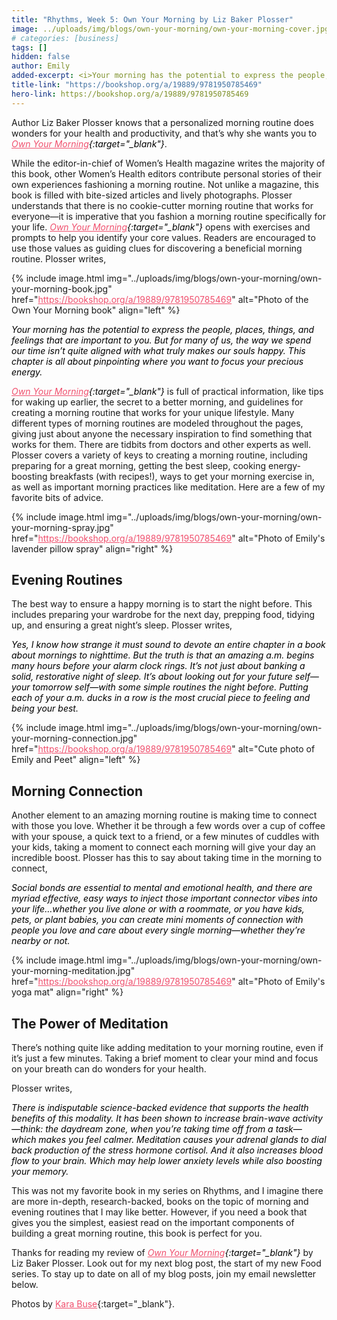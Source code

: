 ```yaml
---
title: "Rhythms, Week 5: Own Your Morning by Liz Baker Plosser"
image: ../uploads/img/blogs/own-your-morning/own-your-morning-cover.jpg
# categories: [business]
tags: []
hidden: false
author: Emily
added-excerpt: <i>Your morning has the potential to express the people, places, things, and feelings that are important to you. But for many of us, the way we spend our time isn’t quite aligned with what truly makes our souls happy. This chapter is all about pinpointing where you want to focus your precious energy.</i>
title-link: "https://bookshop.org/a/19889/9781950785469"
hero-link: https://bookshop.org/a/19889/9781950785469
---
```


<style> em {color: black;} p a {color: #f0506e;}</style>

Author Liz Baker Plosser knows that a personalized morning routine does wonders for your health and productivity, and that’s why she wants you to _[Own Your Morning](https://bookshop.org/a/19889/9781950785469){:target="\_blank"}_.

While the editor-in-chief of Women’s Health magazine writes the majority of this book, other Women’s Health editors contribute personal stories of their own experiences fashioning a morning routine. Not unlike a magazine, this book is filled with bite-sized articles and lively photographs. Plosser understands that there is no cookie-cutter morning routine that works for everyone—it is imperative that you fashion a morning routine specifically for your life. _[Own Your Morning](https://bookshop.org/a/19889/9781950785469){:target="\_blank"}_ opens with exercises and prompts to help you identify your core values. Readers are encouraged to use those values as guiding clues for discovering a beneficial morning routine. Plosser writes,

{% include image.html img="../uploads/img/blogs/own-your-morning/own-your-morning-book.jpg" href="https://bookshop.org/a/19889/9781950785469" alt="Photo of the Own Your Morning book" align="left" %}

_Your morning has the potential to express the people, places, things, and feelings that are important to you. But for many of us, the way we spend our time isn’t quite aligned with what truly makes our souls happy. This chapter is all about pinpointing where you want to focus your precious energy._

_[Own Your Morning](https://bookshop.org/a/19889/9781950785469){:target="\_blank"}_ is full of practical information, like tips for waking up earlier, the secret to a better morning, and guidelines for creating a morning routine that works for your unique lifestyle. Many different types of morning routines are modeled throughout the pages, giving just about anyone the necessary inspiration to find something that works for them. There are tidbits from doctors and other experts as well. Plosser covers a variety of keys to creating a morning routine, including preparing for a great morning, getting the best sleep, cooking energy-boosting breakfasts (with recipes!), ways to get your morning exercise in, as well as important morning practices like meditation. Here are a few of my favorite bits of advice.

{% include image.html img="../uploads/img/blogs/own-your-morning/own-your-morning-spray.jpg" href="https://bookshop.org/a/19889/9781950785469" alt="Photo of Emily's lavender pillow spray" align="right" %}

## Evening Routines

The best way to ensure a happy morning is to start the night before. This includes preparing your wardrobe for the next day, prepping food, tidying up, and ensuring a great night’s sleep.
Plosser writes,

_Yes, I know how strange it must sound to devote an entire chapter in a book about mornings to nighttime. But the truth is that an amazing a.m. begins many hours before your alarm clock rings. It’s not just about banking a solid, restorative night of sleep. It’s about looking out for your future self—your tomorrow self—with some simple routines the night before. Putting each of your a.m. ducks in a row is the most crucial piece to feeling and being your best._

{% include image.html img="../uploads/img/blogs/own-your-morning/own-your-morning-connection.jpg" href="https://bookshop.org/a/19889/9781950785469" alt="Cute photo of Emily and Peet" align="left" %}

## Morning Connection

Another element to an amazing morning routine is making time to connect with those you love. Whether it be through a few words over a cup of coffee with your spouse, a quick text to a friend, or a few minutes of cuddles with your kids, taking a moment to connect each morning will give your day an incredible boost. Plosser has this to say about taking time in the morning to connect,

_Social bonds are essential to mental and emotional health, and there are myriad effective, easy ways to inject those important connector vibes into your life…whether you live alone or with a roommate, or you have kids, pets, or plant babies, you can create mini moments of connection with people you love and care about every single morning—whether they’re nearby or not._

{% include image.html img="../uploads/img/blogs/own-your-morning/own-your-morning-meditation.jpg" href="https://bookshop.org/a/19889/9781950785469" alt="Photo of Emily's yoga mat" align="right" %}

## The Power of Meditation

There’s nothing quite like adding meditation to your morning routine, even if it’s just a few minutes. Taking a brief moment to clear your mind and focus on your breath can do wonders for your health.

Plosser writes,

_There is indisputable science-backed evidence that supports the health benefits of this modality. It has been shown to increase brain-wave activity—think: the daydream zone, when you’re taking time off from a task—which makes you feel calmer. Meditation causes your adrenal glands to dial back production of the stress hormone cortisol. And it also increases blood flow to your brain. Which may help lower anxiety levels while also boosting your memory._

This was not my favorite book in my series on Rhythms, and I imagine there are more in-depth, research-backed, books on the topic of morning and evening routines that I may like better. However, if you need a book that gives you the simplest, easiest read on the important components of building a great morning routine, this book is perfect for you.

Thanks for reading my review of _[Own Your Morning](https://bookshop.org/a/19889/9781950785469){:target="\_blank"}_ by Liz Baker Plosser. Look out for my next blog post, the start of my new Food series. To stay up to date on all of my blog posts, join my email newsletter below.

Photos by [Kara Buse](https://wyldroots.com/){:target="\_blank"}.
